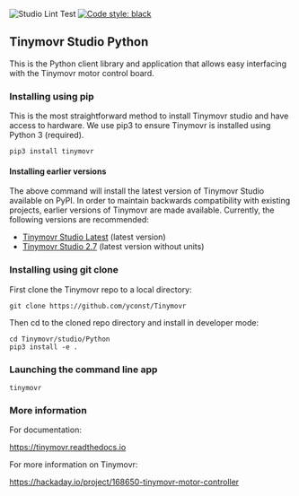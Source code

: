 ![Studio Lint Test](https://github.com/yconst/tinymovr/workflows/Tinymovr%20Studio%20Lint%2FTest/badge.svg)
[![Code style: black](https://img.shields.io/badge/code%20style-black-000000.svg)](https://github.com/psf/black)

## Tinymovr Studio Python

This is the Python client library and application that allows easy interfacing with the Tinymovr motor control board.

### Installing using pip

This is the most straightforward method to install Tinymovr studio and have access to hardware. We use pip3 to ensure Tinymovr is installed using Python 3 (required).

    pip3 install tinymovr

#### Installing earlier versions

The above command will install the latest version of Tinymovr Studio available on PyPI. In order to maintain backwards compatibility with existing projects, earlier versions of Tinymovr are made available. Currently, the following versions are recommended:

- [Tinymovr Studio Latest](https://pypi.org/project/tinymovr/) (latest version)
- [Tinymovr Studio 2.7](https://pypi.org/project/tinymovr/0.2.7/) (latest version without units)

### Installing using git clone

First clone the Tinymovr repo to a local directory:

    git clone https://github.com/yconst/Tinymovr

Then cd to the cloned repo directory and install in developer mode:

    cd Tinymovr/studio/Python
    pip3 install -e .

### Launching the command line app

    tinymovr

### More information

For documentation:

https://tinymovr.readthedocs.io

For more information on Tinymovr:

https://hackaday.io/project/168650-tinymovr-motor-controller
